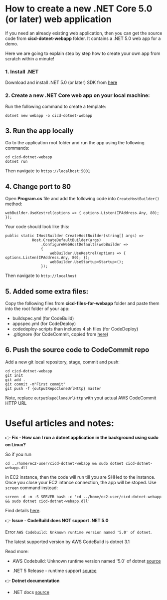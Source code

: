 # How to create a new .NET Core 5.0 (or later) web application

If you need an already existing web application, then you can get the source code from **cicd-dotnet-webapp** folder. It contains a .NET 5.0 web app for a demo.

Here we are going to explain step by step how to create your own app from scratch within a minute!

### 1. Install .NET

Download and install .NET 5.0 (or later) SDK from [here](https://dotnet.microsoft.com/download)


### 2. Create a new .NET Core web app on your local machine:

Run the following command to create a template:
```
dotnet new webapp -o cicd-dotnet-webapp
```


## 3. Run the app locally

Go to the application root folder and run the app using the following commands:
```
cd cicd-dotnet-webapp
dotnet run
```
Then navigate to `https://localhost:5001`


## 4. Change port to 80

Open **Program.cs** file and add the following code into `CreateHostBuilder()` method:
``` 
webBuilder.UseKestrel(options => { options.Listen(IPAddress.Any, 80); });
```
Your code should look like this:
```
public static IHostBuilder CreateHostBuilder(string[] args) =>
            Host.CreateDefaultBuilder(args)
                .ConfigureWebHostDefaults(webBuilder =>
                {
                    webBuilder.UseKestrel(options => { options.Listen(IPAddress.Any, 80); });
                    webBuilder.UseStartup<Startup>();
                });
```
Then navigate to `http://localhost`


## 5. Added some extra files:

Copy the following files from **cicd-files-for-webapp** folder and paste them into the root folder of your app:
- buildspec.yml (for CodeBuild)
- appspec.yml (for CodeDeploy)
- codedeploy-scripts than includes 4 sh files (for CodeDeploy)
- .gitignore (for CodeCommit, copied from [here](https://github.com/dotnet/core/blob/master/.gitignore))


## 6. Push the source code to CodeCommit repo

Add a new git local repository, stage, commit and push:
```
cd cicd-dotnet-webapp
git init
git add .
git commit -m"First commit"
git push -f {outputRepoCloneUrlHttp} master
```
Note, replace ```outputRepoCloneUrlHttp``` with yout actual AWS CodeCommit HTTP URL


# Useful articles and notes:
:point_right: **Fix - How can I run a dotnet application in the background using sudo on Linux?**

So if you run 
```
cd ../home/ec2-user/cicd-dotnet-webapp && sudo dotnet cicd-dotnet-webapp.dll
``` 
in EC2 instance, then the code will run till you are SHHed to the instance. Once you close your EC2 intance connection, the app will be stoped. Use ```screen``` command instead:
```
screen -d -m -S SERVER bash -c 'cd ../home/ec2-user/cicd-dotnet-webapp && sudo dotnet cicd-dotnet-webapp.dll'
```

Find details [here](https://stackoverflow.com/questions/49479635/how-can-i-run-a-dotnet-application-in-the-background-using-sudo-on-linux).

:point_right: **Issue - CodeBuild does NOT support .NET 5.0**

Error `AWS Codebuild: Unknown runtime version named '5.0' of dotnet`.

The latest supported version by AWS CodeBuild is dotnet 3.1

Read more:

- AWS Codebuild: Unknown runtime version named '5.0' of dotnet [source](https://stackoverflow.com/questions/65546757/aws-codebuild-unknown-runtime-version-named-5-0-of-dotnet) 

- .NET 5 Release - runtime support [source](https://github.com/aws/aws-codebuild-docker-images/issues/401)

:point_right: **Dotnet documentation**

- .NET docs [source](https://docs.microsoft.com/en-us/dotnet/core/tools/dotnet-new)